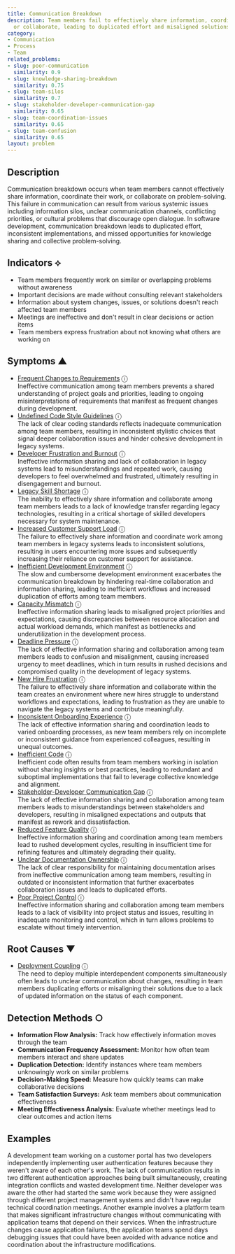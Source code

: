 ```yaml
---
title: Communication Breakdown
description: Team members fail to effectively share information, coordinate work,
  or collaborate, leading to duplicated effort and misaligned solutions.
category:
- Communication
- Process
- Team
related_problems:
- slug: poor-communication
  similarity: 0.9
- slug: knowledge-sharing-breakdown
  similarity: 0.75
- slug: team-silos
  similarity: 0.7
- slug: stakeholder-developer-communication-gap
  similarity: 0.65
- slug: team-coordination-issues
  similarity: 0.65
- slug: team-confusion
  similarity: 0.65
layout: problem
---
```


## Description

Communication breakdown occurs when team members cannot effectively share information, coordinate their work, or collaborate on problem-solving. This failure in communication can result from various systemic issues including information silos, unclear communication channels, conflicting priorities, or cultural problems that discourage open dialogue. In software development, communication breakdown leads to duplicated effort, inconsistent implementations, and missed opportunities for knowledge sharing and collective problem-solving.

## Indicators ⟡

- Team members frequently work on similar or overlapping problems without awareness
- Important decisions are made without consulting relevant stakeholders
- Information about system changes, issues, or solutions doesn't reach affected team members
- Meetings are ineffective and don't result in clear decisions or action items
- Team members express frustration about not knowing what others are working on

## Symptoms ▲
- [Frequent Changes to Requirements](frequent-changes-to-requirements.md) <span class="info-tooltip" title="Confidence: 0.573, Strength: 0.796">ⓘ</span>
<br/>  Ineffective communication among team members prevents a shared understanding of project goals and priorities, leading to ongoing misinterpretations of requirements that manifest as frequent changes during development.
- [Undefined Code Style Guidelines](undefined-code-style-guidelines.md) <span class="info-tooltip" title="Confidence: 0.529, Strength: 0.786">ⓘ</span>
<br/>  The lack of clear coding standards reflects inadequate communication among team members, resulting in inconsistent stylistic choices that signal deeper collaboration issues and hinder cohesive development in legacy systems.
- [Developer Frustration and Burnout](developer-frustration-and-burnout.md) <span class="info-tooltip" title="Confidence: 0.492, Strength: 0.744">ⓘ</span>
<br/>  Ineffective information sharing and lack of collaboration in legacy systems lead to misunderstandings and repeated work, causing developers to feel overwhelmed and frustrated, ultimately resulting in disengagement and burnout.
- [Legacy Skill Shortage](legacy-skill-shortage.md) <span class="info-tooltip" title="Confidence: 0.479, Strength: 0.770">ⓘ</span>
<br/>  The inability to effectively share information and collaborate among team members leads to a lack of knowledge transfer regarding legacy technologies, resulting in a critical shortage of skilled developers necessary for system maintenance.
- [Increased Customer Support Load](increased-customer-support-load.md) <span class="info-tooltip" title="Confidence: 0.417, Strength: 0.723">ⓘ</span>
<br/>  The failure to effectively share information and coordinate work among team members in legacy systems leads to inconsistent solutions, resulting in users encountering more issues and subsequently increasing their reliance on customer support for assistance.
- [Inefficient Development Environment](inefficient-development-environment.md) <span class="info-tooltip" title="Confidence: 0.413, Strength: 0.802">ⓘ</span>
<br/>  The slow and cumbersome development environment exacerbates the communication breakdown by hindering real-time collaboration and information sharing, leading to inefficient workflows and increased duplication of efforts among team members.
- [Capacity Mismatch](capacity-mismatch.md) <span class="info-tooltip" title="Confidence: 0.413, Strength: 0.796">ⓘ</span>
<br/>  Ineffective information sharing leads to misaligned project priorities and expectations, causing discrepancies between resource allocation and actual workload demands, which manifest as bottlenecks and underutilization in the development process.
- [Deadline Pressure](deadline-pressure.md) <span class="info-tooltip" title="Confidence: 0.372, Strength: 0.753">ⓘ</span>
<br/>  The lack of effective information sharing and collaboration among team members leads to confusion and misalignment, causing increased urgency to meet deadlines, which in turn results in rushed decisions and compromised quality in the development of legacy systems.
- [New Hire Frustration](new-hire-frustration.md) <span class="info-tooltip" title="Confidence: 0.368, Strength: 0.756">ⓘ</span>
<br/>  The failure to effectively share information and collaborate within the team creates an environment where new hires struggle to understand workflows and expectations, leading to frustration as they are unable to navigate the legacy systems and contribute meaningfully.
- [Inconsistent Onboarding Experience](inconsistent-onboarding-experience.md) <span class="info-tooltip" title="Confidence: 0.344, Strength: 0.838">ⓘ</span>
<br/>  The lack of effective information sharing and coordination leads to varied onboarding processes, as new team members rely on incomplete or inconsistent guidance from experienced colleagues, resulting in unequal outcomes.
- [Inefficient Code](inefficient-code.md) <span class="info-tooltip" title="Confidence: 0.336, Strength: 0.777">ⓘ</span>
<br/>  Inefficient code often results from team members working in isolation without sharing insights or best practices, leading to redundant and suboptimal implementations that fail to leverage collective knowledge and alignment.
- [Stakeholder-Developer Communication Gap](stakeholder-developer-communication-gap.md) <span class="info-tooltip" title="Confidence: 0.336, Strength: 0.777">ⓘ</span>
<br/>  The lack of effective information sharing and collaboration among team members leads to misunderstandings between stakeholders and developers, resulting in misaligned expectations and outputs that manifest as rework and dissatisfaction.
- [Reduced Feature Quality](reduced-feature-quality.md) <span class="info-tooltip" title="Confidence: 0.327, Strength: 0.776">ⓘ</span>
<br/>  Ineffective information sharing and coordination among team members lead to rushed development cycles, resulting in insufficient time for refining features and ultimately degrading their quality.
- [Unclear Documentation Ownership](unclear-documentation-ownership.md) <span class="info-tooltip" title="Confidence: 0.326, Strength: 0.797">ⓘ</span>
<br/>  The lack of clear responsibility for maintaining documentation arises from ineffective communication among team members, resulting in outdated or inconsistent information that further exacerbates collaboration issues and leads to duplicated efforts.
- [Poor Project Control](poor-project-control.md) <span class="info-tooltip" title="Confidence: 0.309, Strength: 0.782">ⓘ</span>
<br/>  Ineffective information sharing and collaboration among team members leads to a lack of visibility into project status and issues, resulting in inadequate monitoring and control, which in turn allows problems to escalate without timely intervention.

## Root Causes ▼
- [Deployment Coupling](deployment-coupling.md) <span class="info-tooltip" title="Confidence: 0.363, Strength: 0.913">ⓘ</span>
<br/>  The need to deploy multiple interdependent components simultaneously often leads to unclear communication about changes, resulting in team members duplicating efforts or misaligning their solutions due to a lack of updated information on the status of each component.

## Detection Methods ○

- **Information Flow Analysis:** Track how effectively information moves through the team
- **Communication Frequency Assessment:** Monitor how often team members interact and share updates
- **Duplication Detection:** Identify instances where team members unknowingly work on similar problems
- **Decision-Making Speed:** Measure how quickly teams can make collaborative decisions
- **Team Satisfaction Surveys:** Ask team members about communication effectiveness
- **Meeting Effectiveness Analysis:** Evaluate whether meetings lead to clear outcomes and action items

## Examples

A development team working on a customer portal has two developers independently implementing user authentication features because they weren't aware of each other's work. The lack of communication results in two different authentication approaches being built simultaneously, creating integration conflicts and wasted development time. Neither developer was aware the other had started the same work because they were assigned through different project management systems and didn't have regular technical coordination meetings. Another example involves a platform team that makes significant infrastructure changes without communicating with application teams that depend on their services. When the infrastructure changes cause application failures, the application teams spend days debugging issues that could have been avoided with advance notice and coordination about the infrastructure modifications.
